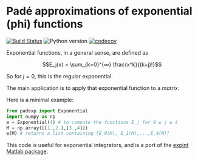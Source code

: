 # Padé approximations of exponential (phi) functions

[![Build Status](https://github.com/olivierverdier/padexp/actions/workflows/python_package.yml/badge.svg?branch=main)](https://github.com/olivierverdier/padexp/actions/workflows/python_package.yml?query=branch%3Amain)
![Python version](https://img.shields.io/badge/python-3.9,_3.10,_3.11,_3.12-blue.svg?style=flat-square)
[![codecov](https://codecov.io/github/olivierverdier/padexp/graph/badge.svg?token=Ea4XsTXw6A)](https://codecov.io/github/olivierverdier/padexp)


Exponential functions, in a general sense, are defined as

```math
E_j(x) = \sum_{k=0}^{∞} \frac{x^k}{(k+j)!}
```

So for $j=0$, this is the regular exponential.

The main application is to apply that exponential function to a *matrix*.

Here is a minimal example:

```python
from padexp import Exponential
import numpy as np
e = Exponential(4) # to compute the functions E_j for 0 ≤ j ≤ 4
M = np.array([[1.,2.],[3.,4]])
e(M) # returns a list containing [E_0(M), E_1(M),...,E_4(M)]
```
This code is useful for exponential integrators, and is a port of the [expint Matlab package](https://dl.acm.org/doi/10.1145/1206040.1206044).
